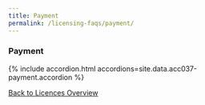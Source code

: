 ```yaml
---
title: Payment
permalink: /licensing-faqs/payment/
---
```


### Payment

{% include accordion.html accordions=site.data.acc037-payment.accordion %}

[Back to Licences Overview](/licences/)